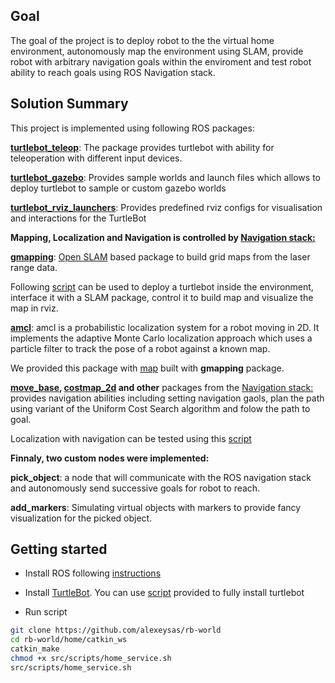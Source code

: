 ##  Goal
The goal of the project is to deploy robot to the the virtual home environment, autonomously map the environment using SLAM, provide robot with arbitrary navigation goals within the enviroment and test robot ability to reach goals using ROS Navigation stack. 


## Solution Summary

This project is implemented using  following ROS packages:

**[turtlebot_teleop](http://wiki.ros.org/turtlebot_teleop)**: The package provides turtlebot with ability for teleoperation with different input devices.

**[turtlebot_gazebo](http://wiki.ros.org/turtlebot_gazebo)**: Provides sample worlds and launch files which allows to deploy turtlebot to sample or custom gazebo worlds

**[turtlebot_rviz_launchers](http://wiki.ros.org/turtlebot_rviz_launchers)**: Provides predefined rviz configs for visualisation and interactions for the TurtleBot


**Mapping, Localization and Navigation is controlled by [Navigation stack:](http://wiki.ros.org/turtlebot_navigation/Tutorials/Setup%20the%20Navigation%20Stack%20for%20TurtleBot)**


**[gmapping](http://wiki.ros.org/gmapping)**: [Open SLAM](https://openslam-org.github.io/gmapping.html) based package to build grid maps from the laser range data.

Following [script](catkin_ws/src/scripts/test_slam.sh) can be used to deploy a turtlebot inside the environment, interface it with a SLAM package, control it to build map and visualize the map in rviz.

**[amcl](http://wiki.ros.org/amcl)**: amcl is a probabilistic localization system for a robot moving in 2D. It implements the adaptive  Monte Carlo localization approach which uses a particle filter to track the pose of a robot against a known map. 

We provided this package with [map](catkin_ws/src/map/my_map.pgm) built with **gmapping** package.

**[move_base](http://wiki.ros.org/move_base), [costmap_2d](http://wiki.ros.org/costmap_2d]) and other** packages from the [Navigation stack:](http://wiki.ros.org/turtlebot_navigation/Tutorials/Setup%20the%20Navigation%20Stack%20for%20TurtleBot) provides navigation abilities including setting navigation gaols, plan the path using variant of the Uniform Cost Search algorithm and folow the path to goal.

Localization with navigation can be tested using this [script](catkin_ws/src/scripts/test_navigation.sh) 

**Finnaly, two custom nodes were implemented:**

**pick_object**: a node that will communicate with the ROS navigation stack and autonomously send successive goals for robot to reach.

**add_markers**: Simulating virtual objects with markers to provide fancy visualization for the picked object.


## Getting started

* Install ROS following [instructions](http://wiki.ros.org/kinetic/Installation)

* Install [TurtleBot](http://wiki.ros.org/action/fullsearch/Robots/TurtleBot?action=fullsearch&context=180&value=linkto%3A%22Robots%2FTurtleBot%22).  You can use [script](catkin_ws/src/scripts/turtlebot_install.sh) provided to fully install turtlebot

* Run script
``` sh
git clone https://github.com/alexeysas/rb-world
cd rb-world/home/catkin_ws
catkin_make
chmod +x src/scripts/home_service.sh
src/scripts/home_service.sh
```
